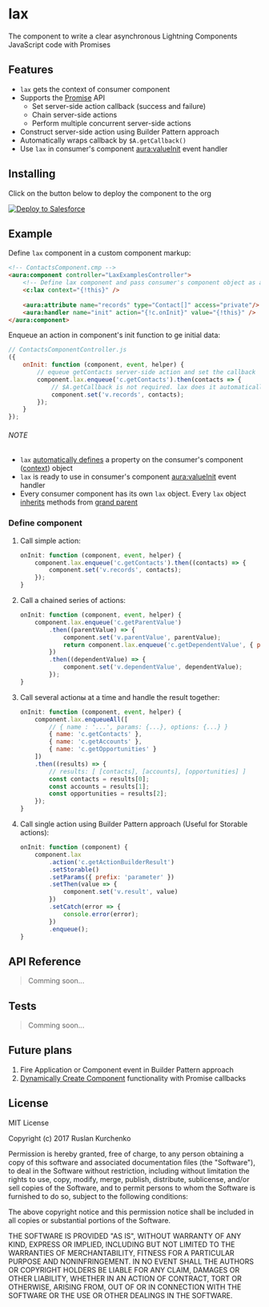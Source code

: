 # lax

The component to write a clear asynchronous Lightning Components JavaScript code with Promises

## Features

- `lax` gets the context of consumer component
- Supports the [Promise](https://developer.mozilla.org/en-US/docs/Web/JavaScript/Reference/Global_Objects/Promise) API
    - Set server-side action callback (success and failure)
    - Chain server-side actions
    - Perform multiple concurrent server-side actions
- Construct server-side action using Builder Pattern approach
- Automatically wraps callback by `$A.getCallback()`
- Use `lax` in consumer's component [aura:valueInit](https://developer.salesforce.com/docs/atlas.en-us.lightning.meta/lightning/ref_aura_valueInit.htm) event handler

## Installing

Click on the button below to deploy the component to the org

[![Deploy to Salesforce](https://raw.githubusercontent.com/afawcett/githubsfdeploy/master/src/main/webapp/resources/img/deploy.png)](https://githubsfdeploy.herokuapp.com/app/githubdeploy/ruslan-kurchenko/sfdc-lax)

## Example

Define `lax` component in a custom component markup:
```html
<!-- ContactsComponent.cmp -->
<aura:component controller="LaxExamplesController">
    <!-- Define lax component and pass consumer's component object as a context attribute (required) -->
    <c:lax context="{!this}" />
    
    <aura:attribute name="records" type="Contact[]" access="private"/>
    <aura:handler name="init" action="{!c.onInit}" value="{!this}" />
</aura:component>
```
Enqueue an action in component's init function to ge initial data:
```JavaScript
// ContactsComponentController.js
({
    onInit: function (component, event, helper) {
        // equeue getContacts server-side action and set the callback
        component.lax.enqueue('c.getContacts').then(contacts => {
            // $A.getCallback is not required. lax does it automatically
            component.set('v.records', contacts);
        });
    }
});
```
###### NOTE
- `lax` [automatically defines](https://github.com/ruslan-kurchenko/sfdc-lax/blob/master/src/aura/lax/laxHelper.js#L57) a property on the consumer's component ([context](https://github.com/ruslan-kurchenko/sfdc-lax/blob/master/src/aura/lax/laxHelper.js#L35)) object
- `lax` is ready to use in consumer's component [aura:valueInit](https://developer.salesforce.com/docs/atlas.en-us.lightning.meta/lightning/ref_aura_valueInit.htm) event handler
- Every consumer component has its own `lax` object. Every `lax` object [inherits](https://github.com/ruslan-kurchenko/sfdc-lax/blob/master/src/aura/lax/laxHelper.js#L47) methods from [grand parent](https://github.com/ruslan-kurchenko/sfdc-lax/blob/master/src/aura/lax/laxHelper.js#L205)

### Define component
1. Call simple action:
    ```JavaScript
    onInit: function (component, event, helper) {
        component.lax.enqueue('c.getContacts').then((contacts) => {
            component.set('v.records', contacts);
        });
    }
    ```

2. Call a chained series of actions:
    ```javascript
    onInit: function (component, event, helper) {
        component.lax.enqueue('c.getParentValue')
            .then((parentValue) => {
                component.set('v.parentValue', parentValue);
                return component.lax.enqueue('c.getDependentValue', { parentValue: parentValue });
            })
            .then((dependentValue) => {
                component.set('v.dependentValue', dependentValue);
            });
    }
    ```

3. Call several actionы at a time and handle the result together:
    ```javascript
    onInit: function (component, event, helper) {
        component.lax.enqueueAll([
            // { name : '...', params: {...}, options: {...} }
            { name: 'c.getContacts' }, 
            { name: 'c.getAccounts' },
            { name: 'c.getOpportunities' }
        ])
        .then((results) => {
            // results: [ [contacts], [accounts], [opportunities] ]
            const contacts = results[0];
            const accounts = results[1];
            const opportunities = results[2];
        });
    }
    ```

4. Call single action using Builder Pattern approach (Useful for Storable actions):
    ```javascript
    onInit: function (component) {
        component.lax
            .action('c.getActionBuilderResult')
            .setStorable()
            .setParams({ prefix: 'parameter' })
            .setThen(value => {
                component.set('v.result', value)
            })
            .setCatch(error => {
                console.error(error);
            })
            .enqueue();
    }
    ```

## API Reference

> Comming soon...

## Tests

> Comming soon...

## Future plans

1. Fire Application or Component event in Builder Pattern approach
2. [Dynamically Create Component](https://developer.salesforce.com/docs/atlas.en-us.lightning.meta/lightning/js_cb_dynamic_cmp_async.htm) functionality with Promise callbacks

## License

MIT License

Copyright (c) 2017 Ruslan Kurchenko

Permission is hereby granted, free of charge, to any person obtaining a copy
of this software and associated documentation files (the "Software"), to deal
in the Software without restriction, including without limitation the rights
to use, copy, modify, merge, publish, distribute, sublicense, and/or sell
copies of the Software, and to permit persons to whom the Software is
furnished to do so, subject to the following conditions:

The above copyright notice and this permission notice shall be included in all
copies or substantial portions of the Software.

THE SOFTWARE IS PROVIDED "AS IS", WITHOUT WARRANTY OF ANY KIND, EXPRESS OR
IMPLIED, INCLUDING BUT NOT LIMITED TO THE WARRANTIES OF MERCHANTABILITY,
FITNESS FOR A PARTICULAR PURPOSE AND NONINFRINGEMENT. IN NO EVENT SHALL THE
AUTHORS OR COPYRIGHT HOLDERS BE LIABLE FOR ANY CLAIM, DAMAGES OR OTHER
LIABILITY, WHETHER IN AN ACTION OF CONTRACT, TORT OR OTHERWISE, ARISING FROM,
OUT OF OR IN CONNECTION WITH THE SOFTWARE OR THE USE OR OTHER DEALINGS IN THE
SOFTWARE.

